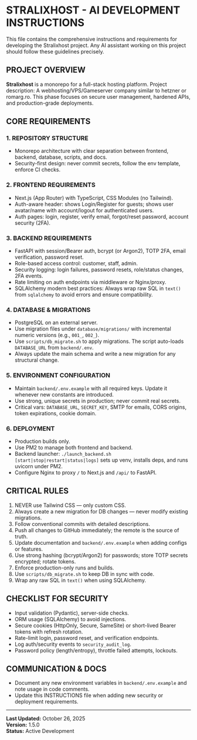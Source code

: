 # STRALIXHOST - AI DEVELOPMENT INSTRUCTIONS

This file contains the comprehensive instructions and requirements for developing the Stralixhost project. Any AI assistant working on this project should follow these guidelines precisely.

## PROJECT OVERVIEW

**Stralixhost** is a monorepo for a full-stack hosting platform. Project description: A webhosting/VPS/Gameserver company similar to hetzner or romarg.ro. This phase focuses on secure user management, hardened APIs, and production-grade deployments.

## CORE REQUIREMENTS

### 1. REPOSITORY STRUCTURE
- Monorepo architecture with clear separation between frontend, backend, database, scripts, and docs.
- Security-first design: never commit secrets, follow the env template, enforce CI checks.

### 2. FRONTEND REQUIREMENTS
- Next.js (App Router) with TypeScript, CSS Modules (no Tailwind).
- Auth-aware header: shows Login/Register for guests; shows user avatar/name with account/logout for authenticated users.
- Auth pages: login, register, verify email, forgot/reset password, account security (2FA).

### 3. BACKEND REQUIREMENTS
- FastAPI with session/Bearer auth, bcrypt (or Argon2), TOTP 2FA, email verification, password reset.
- Role-based access control: customer, staff, admin.
- Security logging: login failures, password resets, role/status changes, 2FA events.
- Rate limiting on auth endpoints via middleware or Nginx/proxy.
- SQLAlchemy modern best practices: Always wrap raw SQL in `text()` from `sqlalchemy` to avoid errors and ensure compatibility.

### 4. DATABASE & MIGRATIONS
- PostgreSQL on an external server.
- Use migration files under `database/migrations/` with incremental numeric versions (e.g., `001_`, `002_`).
- Use `scripts/db_migrate.sh` to apply migrations. The script auto-loads `DATABASE_URL` from `backend/.env`.
- Always update the main schema and write a new migration for any structural change.

### 5. ENVIRONMENT CONFIGURATION
- Maintain `backend/.env.example` with all required keys. Update it whenever new constants are introduced.
- Use strong, unique secrets in production; never commit real secrets.
- Critical vars: `DATABASE_URL`, `SECRET_KEY`, SMTP for emails, CORS origins, token expirations, cookie domain.

### 6. DEPLOYMENT
- Production builds only.
- Use PM2 to manage both frontend and backend.
- Backend launcher: `./launch_backend.sh [start|stop|restart|status|logs]` sets up venv, installs deps, and runs uvicorn under PM2.
- Configure Nginx to proxy `/` to Next.js and `/api/` to FastAPI.

## CRITICAL RULES
1. NEVER use Tailwind CSS — only custom CSS.
2. Always create a new migration for DB changes — never modify existing migrations.
3. Follow conventional commits with detailed descriptions.
4. Push all changes to GitHub immediately; the remote is the source of truth.
5. Update documentation and `backend/.env.example` when adding configs or features.
6. Use strong hashing (bcrypt/Argon2) for passwords; store TOTP secrets encrypted; rotate tokens.
7. Enforce production-only runs and builds.
8. Use `scripts/db_migrate.sh` to keep DB in sync with code.
9. Wrap any raw SQL in `text()` when using SQLAlchemy.

## CHECKLIST FOR SECURITY
- Input validation (Pydantic), server-side checks.
- ORM usage (SQLAlchemy) to avoid injections.
- Secure cookies (HttpOnly, Secure, SameSite) or short-lived Bearer tokens with refresh rotation.
- Rate-limit login, password reset, and verification endpoints.
- Log auth/security events to `security_audit_log`.
- Password policy (length/entropy), throttle failed attempts, lockouts.

## COMMUNICATION & DOCS
- Document any new environment variables in `backend/.env.example` and note usage in code comments.
- Update this INSTRUCTIONS file when adding new security or deployment requirements.

---

**Last Updated:** October 26, 2025  
**Version:** 1.5.0  
**Status:** Active Development
